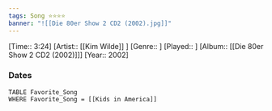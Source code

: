 ```yaml
---
tags: Song ⭐⭐⭐⭐ 
banner: "![[Die 80er Show 2 CD2 (2002).jpg]]"
---
```

[Time:: 3:24]
[Artist:: [[Kim Wilde]] ]
[Genre:: ]
[Played:: ]
[Album:: [[Die 80er Show 2 CD2 (2002)]]]
[Year:: 2002]
### Dates
````dataview
TABLE Favorite_Song
WHERE Favorite_Song = [[Kids in America]]
````